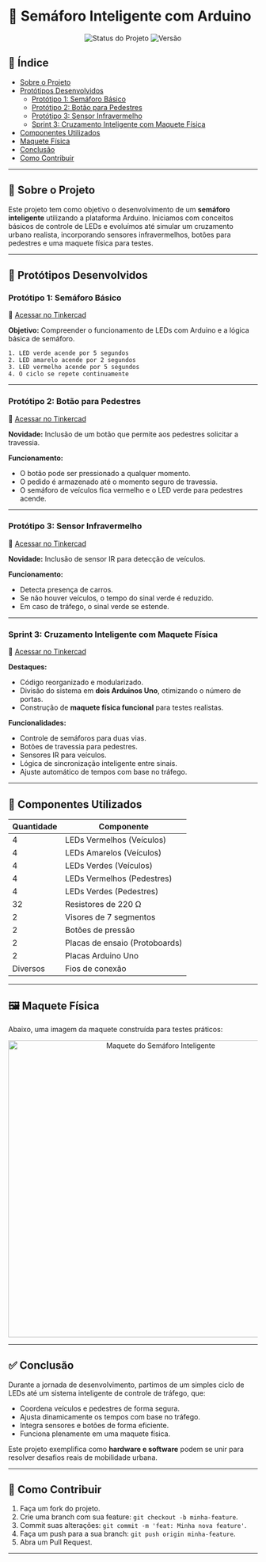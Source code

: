 # 🚦 Semáforo Inteligente com Arduino

<p align="center">
  <img src="https://img.shields.io/badge/status-concluído-black?style=for-the-badge" alt="Status do Projeto">
  <img src="https://img.shields.io/badge/vers%C3%A3o-final-blue?style=for-the-badge" alt="Versão">
</p>

## 📌 Índice

- [Sobre o Projeto](#-sobre-o-projeto)
- [Protótipos Desenvolvidos](#-protótipos-desenvolvidos)
  - [Protótipo 1: Semáforo Básico](#protótipo-1-semáforo-básico)
  - [Protótipo 2: Botão para Pedestres](#protótipo-2-botão-para-pedestres)
  - [Protótipo 3: Sensor Infravermelho](#protótipo-3-sensor-infravermelho)
  - [Sprint 3: Cruzamento Inteligente com Maquete Física](#sprint-3-cruzamento-inteligente-com-maquete-física)
- [Componentes Utilizados](#-componentes-utilizados)
- [Maquete Física](#-maquete-física)
- [Conclusão](#-conclusão)
- [Como Contribuir](#-como-contribuir)

---

## 🧠 Sobre o Projeto

Este projeto tem como objetivo o desenvolvimento de um **semáforo inteligente** utilizando a plataforma Arduino. Iniciamos com conceitos básicos de controle de LEDs e evoluímos até simular um cruzamento urbano realista, incorporando sensores infravermelhos, botões para pedestres e uma maquete física para testes.

---

## 🔧 Protótipos Desenvolvidos

### Protótipo 1: Semáforo Básico

🔗 [Acessar no Tinkercad](https://www.tinkercad.com/things/crLNLab5RRq-trabalha01)

**Objetivo:** Compreender o funcionamento de LEDs com Arduino e a lógica básica de semáforo.

```plaintext
1. LED verde acende por 5 segundos
2. LED amarelo acende por 2 segundos
3. LED vermelho acende por 5 segundos
4. O ciclo se repete continuamente
```

---

### Protótipo 2: Botão para Pedestres

🔗 [Acessar no Tinkercad](https://www.tinkercad.com/things/fGDRABPrAXn-trabalho02)

**Novidade:** Inclusão de um botão que permite aos pedestres solicitar a travessia.

**Funcionamento:**

- O botão pode ser pressionado a qualquer momento.
- O pedido é armazenado até o momento seguro de travessia.
- O semáforo de veículos fica vermelho e o LED verde para pedestres acende.

---

### Protótipo 3: Sensor Infravermelho

🔗 [Acessar no Tinkercad](https://www.tinkercad.com/things/lXt8ejKZsI6-trabalho03)

**Novidade:** Inclusão de sensor IR para detecção de veículos.

**Funcionamento:**

- Detecta presença de carros.
- Se não houver veículos, o tempo do sinal verde é reduzido.
- Em caso de tráfego, o sinal verde se estende.

---

### Sprint 3: Cruzamento Inteligente com Maquete Física

🔗 [Acessar no Tinkercad](https://www.tinkercad.com/things/4wrWFSQffOk-sprint3)

**Destaques:**

- Código reorganizado e modularizado.
- Divisão do sistema em **dois Arduinos Uno**, otimizando o número de portas.
- Construção de **maquete física funcional** para testes realistas.

**Funcionalidades:**

- Controle de semáforos para duas vias.
- Botões de travessia para pedestres.
- Sensores IR para veículos.
- Lógica de sincronização inteligente entre sinais.
- Ajuste automático de tempos com base no tráfego.

---

## 🧩 Componentes Utilizados

| Quantidade | Componente                        |
|------------|-----------------------------------|
| 4          | LEDs Vermelhos (Veículos)         |
| 4          | LEDs Amarelos (Veículos)          |
| 4          | LEDs Verdes (Veículos)            |
| 4          | LEDs Vermelhos (Pedestres)        |
| 4          | LEDs Verdes (Pedestres)           |
| 32         | Resistores de 220 Ω               |
| 2          | Visores de 7 segmentos            |
| 2          | Botões de pressão                 |
| 2          | Placas de ensaio (Protoboards)    |
| 2          | Placas Arduino Uno                |
| Diversos   | Fios de conexão                   |

---

## 🖼️ Maquete Física

Abaixo, uma imagem da maquete construída para testes práticos:

<p align="center">
  <img src="URL_DA_IMAGEM" alt="Maquete do Semáforo Inteligente" width="600">
</p>

---

## ✅ Conclusão

Durante a jornada de desenvolvimento, partimos de um simples ciclo de LEDs até um sistema inteligente de controle de tráfego, que:

- Coordena veículos e pedestres de forma segura.
- Ajusta dinamicamente os tempos com base no tráfego.
- Integra sensores e botões de forma eficiente.
- Funciona plenamente em uma maquete física.

Este projeto exemplifica como **hardware e software** podem se unir para resolver desafios reais de mobilidade urbana.

---

## 🤝 Como Contribuir

1. Faça um fork do projeto.
2. Crie uma branch com sua feature: `git checkout -b minha-feature`.
3. Commit suas alterações: `git commit -m 'feat: Minha nova feature'`.
4. Faça um push para a sua branch: `git push origin minha-feature`.
5. Abra um Pull Request.

---
